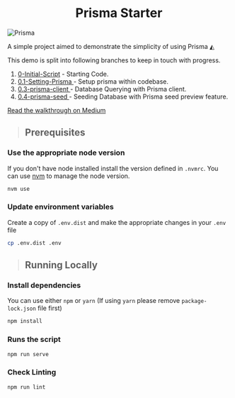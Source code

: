 <div align="center">
  <h1>Prisma Starter</h1>
</div>

![Prisma](https://i.imgur.com/h6UIYTu.png)

A simple project aimed to demonstrate the simplicity of using Prisma ◭

This demo is split into following branches to keep in touch with progress.

1. [0-Initial-Script](https://github.com/Pasi-D/Prisma-Starter/tree/0-Initial-Script) - Starting Code.
2. [0.1-Setting-Prisma
](https://github.com/Pasi-D/Prisma-Starter/tree/1-Setting-Prisma) - Setup prisma within codebase.
3. [0.3-prisma-client
](https://github.com/Pasi-D/Prisma-Starter/tree/3-prisma-client) - Database Querying with Prisma client.
4. [0.4-prisma-seed
](https://github.com/Pasi-D/Prisma-Starter/tree/4-prisma-seed) - Seeding Database with Prisma seed preview feature.

[Read the walkthrough on Medium](https://medium.com/@pasindu-dilshan/simplifying-backend-development-with-prisma-564200f31943)

> ## Prerequisites

### Use the appropriate node version

If you don't have node installed install the version defined in `.nvmrc`. You can use [nvm](https://github.com/nvm-sh/nvm) to manage the node version.

```bash
nvm use
```

### Update environment variables

Create a copy of `.env.dist` and make the appropriate changes in your `.env` file

```bash
cp .env.dist .env
```
> ## Running Locally

### Install dependencies

You can use either `npm` or `yarn` (If using `yarn` please remove ```package-lock.json``` file first)
```bash
npm install
```
### Runs the script

```bash
npm run serve
```

### Check Linting

```bash
npm run lint
```
